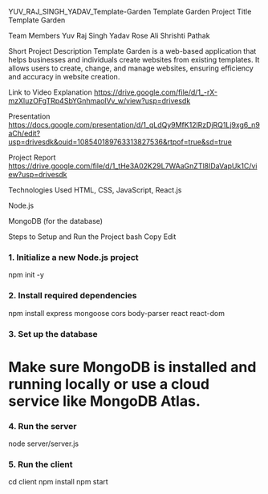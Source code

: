 YUV_RAJ_SINGH_YADAV_Template-Garden
Template Garden
Project Title
Template Garden

Team Members
Yuv Raj Singh Yadav
Rose Ali
Shrishti Pathak

Short Project Description
Template Garden is a web-based application that helps businesses and individuals create websites from existing templates. It allows users to create, change, and manage websites, ensuring efficiency and accuracy in website creation.

Link to Video Explanation
https://drive.google.com/file/d/1_-rX-mzXluzOFgTRp4SbYGnhmaolVv_w/view?usp=drivesdk

Presentation 
https://docs.google.com/presentation/d/1_qLdQy9MfK12lRzDjRQ1Lj9xg6_n9aCh/edit?usp=drivesdk&ouid=108540189763313827536&rtpof=true&sd=true

Project Report 
https://drive.google.com/file/d/1_tHe3A02K29L7WAaGnZTl8IDaVapUk1C/view?usp=drivesdk

Technologies Used
HTML, CSS, JavaScript, React.js

Node.js

MongoDB (for the database)

Steps to Setup and Run the Project
bash
Copy
Edit
### 1. Initialize a new Node.js project
npm init -y

### 2. Install required dependencies
npm install express mongoose cors body-parser react react-dom

### 3. Set up the database
# Make sure MongoDB is installed and running locally or use a cloud service like MongoDB Atlas.

### 4. Run the server
node server/server.js

### 5. Run the client
cd client
npm install
npm start
